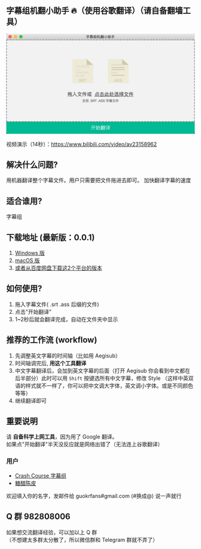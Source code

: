 ## 字幕组机翻小助手 :fire:（使用谷歌翻译）（请自备翻墙工具）    
<img src="./app/image/1.png" alt="how the app look like" width="580">

视频演示（14秒）：https://www.bilibili.com/video/av23158962

## 解决什么问题?
用机器翻译整个字幕文件。用户只需要把文件拖进去即可。
加快翻译字幕的速度  

## 适合谁用?
字幕组

## 下载地址 (最新版：0.0.1)
1. [Windows 版](https://github.com/1c7/translate-subtitle-file/releases/download/0.01/Windows-Translation-Helper-0.0.1-win32-x64.rar)
2. [macOS 版](https://github.com/1c7/translate-subtitle-file/releases/download/0.01/macOS-Translation-Helper-0.01.zip)
3. [或者从百度网盘下载这2个平台的版本](https://pan.baidu.com/s/1ZBa6xGI6MQH4nbxmnPnqwA)    

## 如何使用?
1. 拖入字幕文件( .srt .ass 后缀的文件)
2. 点击"开始翻译"        
3. 1~2秒后就会翻译完成，自动在文件夹中显示          

## 推荐的工作流 (workflow)
1. 先调整英文字幕的时间轴（比如用 Aegisub）
2. 时间轴调完后, **用这个工具翻译**
3. 中文字幕翻译后，会加到英文字幕的后面（打开 Aegisub 你会看到中文都在后半部分）此时可以用 `Shift` 按键选所有中文字幕，修改 Style
（这样中英双语的样式就不一样了，你可以把中文调大字体，英文调小字体。或是不同颜色等等）
4. 继续翻译即可

## 重要说明
请 **自备科学上网工具**，因为用了 Google 翻译。    
如果点"开始翻译"半天没反应就是网络出错了（无法连上谷歌翻译）   

### 用户
* [Crash Course 字幕组](https://weibo.com/u/5237129097/home)      
* [糖醋陈皮](https://weibo.com/2004104451/profile?rightmod=1&wvr=6&mod=personnumber)    

欢迎填入你的名字，发邮件给 guokrfans#gmail.com (#换成@) 说一声就行   
<!-- 
### 版本发布时间
* 版本 0.0.1: 2018年5月8号

### 建议或意见
邮件： guokrfans#gmail.com （#换成@）

#### 为什么做这个工具？
[做中英双语字幕时](https://www.bilibili.com/video/av21376839/)，每个汉字都手打太累了<br/>
机器翻译虽然只有 85% 左右正确率，但机器翻译之后<br/>
工作量就变成了删字（而不是每一个字都要自己手打），轻松不少，手不那么累，减轻疲劳    

作者 [@糖醋陈皮](https://weibo.com/2004104451)  

感谢使用~
-->
## Q 群 982808006
如果想交流翻译经验，可以加以上 Q 群     
（不想建太多群太分散了，所以微信群和 Telegram 群就不弄了）
